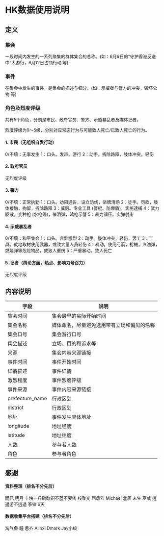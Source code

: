 # HK数据使用说明

## 定义

### 集会

一段时间内发生的一系列聚集的群体集合的总称。(如：6月9日的“守护香港反送中”大游行，6月12日占领行动 等)

### 事件

在集会中发生的事件，是集会的描述与细分。(如：示威者与警方的冲突，毁坏公物 等)

### 角色及烈度评级

共有5个角色，分别是市民、政府官员、警方、示威暴乱者及媒体记者。

烈度评级为0～5级，分别对应常态行为与可能致人死亡/已致人死亡的行为。

#### 1. 市民（无组织自发行动）

0/不填：无事发生
1：口头。发声、游行
2：动手。拆除路障，肢体冲突，轻伤

#### 2. 政府官员

无烈度评级

#### 3. 警方

0/不填：正常执勤
1：口头。劝阻通告，设立防线，举牌清场
2：徒手。罚款，肢体接触，拘留，拆除路障
3：威慑。专业工具 (警棍、防爆盾)，实施逮捕
4：武力驱散。变种枪 (水枪等)，催泪弹，鸣枪示警
5：暴力镇压。实弹射击

#### 4. 示威暴乱者

0/不填：和平集会
1：口头。言辞激烈
2：动手。肢体冲突，轻伤，罢工
3：工具。就地取材使用武器，或致大量人员轻伤
4：暴动。使用弓箭，枪械，汽油弹，燃烧弹等危险物品，或致人重伤
5：严重暴动。致人死亡

#### 5. 记者（舆论方面，热点、影响力号召力）

无烈度评级



## 内容说明

| 字段            | 说明                                       |
| --------------- | ------------------------------------------ |
| 集会时间        | 集会最早的实际开始时间                     |
| 集会名称        | 媒体命名，尽量避免选用带有立场和偏见的名称 |
| 集会口号        | 集会游行口号                               |
| 集会描述        | 立场、目的和诉求等                         |
| 来源            | 集会内容来源链接                           |
| 事件时间        | 事件开始时间                               |
| 详情描述        | 事件详情                                   |
| 激烈程度        | 事件烈度评级                               |
| 事件来源        | 事件内容来源链接                           |
| prefecture_name | 行政区划                                   |
| district        | 行政区划                                   |
| 地址            | 事件发生具体地址                           |
| longitude       | 地址经度                                   |
| latitude        | 地址纬度                                   |
| 人数            | 参与者人数                                 |
| 角色            | 参与者角色                                 |



## 感谢

#### 资料整理（排名不分先后）

而已	明月	十块一斤硫酸铜不蓝不要钱	核聚变	西风烈	Michael	北辰	未生	巫咸	逍遥游不逍遥	筝锋	6天

#### 数据收集平台搭建（排名不分先后）

淘气鱼	瞳	思齐	Alinxl	Dmark	Jay小蛟